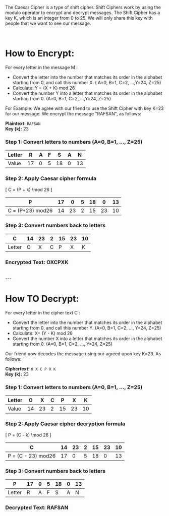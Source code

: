 The Caesar Cipher is a type of shift cipher. Shift Ciphers work by using the modulo operator to encrypt and decrypt messages. The Shift Cipher has a key K, which is an integer from 0 to 25. We will only share this key with people that we want to see our message.


<br>

# **How to Encrypt:**

For every letter in the message M :

   -  Convert the letter into the number that matches its order in the alphabet starting from 0, and call this number X.
      ( A=0, B=1, C=2, ...,Y=24, Z=25)
   -  Calculate: Y = (X + K) mod 26
   -  Convert the number Y into a letter that matches its order in the alphabet starting from 0.
      (A=0, B=1, C=2, ...,Y=24, Z=25)

For Example: We agree with our friend to use the Shift Cipher with key K=23 for our message. 
We encrypt the message "RAFSAN", as follows:​


**Plaintext:** `RAFSAN`  
**Key (k):** 23  

### Step 1: Convert letters to numbers (A=0, B=1, ..., Z=25)

| Letter | R | A | F | S | A | N |
|--------|---|---|---|---|---|---|
| Value  | 17| 0 | 5 | 18| 0 | 13|

### Step 2: Apply Caesar cipher formula

\[
C = (P + k) \mod 26
\]

| P  | 17 | 0  | 5  | 18 | 0  | 13 |
|----|----|----|----|----|----|----|
| C = (P+23) mod26 | 14 | 23 | 2  | 15 | 23 | 10 |

### Step 3: Convert numbers back to letters

| C  | 14 | 23 | 2  | 15 | 23 | 10 |
|----|----|----|----|----|----|----|
| Letter | O  | X  | C  | P  | X  | K  |

###  Encrypted Text: OXCPXK

<br>
---
<br>

# **How TO Decrypt:**

For every letter in the cipher text C :<br>
   - Convert the letter into the number that matches its order in the alphabet starting from 0, and call this number Y.
      (A=0, B=1, C=2, ..., Y=24, Z=25)
   - Calculate: X= (Y - K) mod 26
   - Convert the number X into a letter that matches its order in the alphabet starting from 0.
      (A=0, B=1, C=2, ..., Y=24, Z=25)
     
Our friend now decodes the message using our agreed upon key K=23. As follows:

**Ciphertext:** `O X C P X K`  
**Key (k):** 23  

### Step 1: Convert letters to numbers (A=0, B=1, ..., Z=25)

| Letter | O | X | C | P | X | K |
|--------|---|---|---|---|---|---|
| Value  | 14| 23| 2 | 15| 23| 10 |

### Step 2: Apply Caesar cipher decryption formula

\[
P = (C - k) \mod 26
\]

| C  | 14 | 23 | 2  | 15 | 23 | 10 |
|----|----|----|----|----|----|----|
| P = (C - 23) mod26 | 17 | 0  | 5  | 18 | 0  | 13 |

### Step 3: Convert numbers back to letters

| P  | 17 | 0  | 5  | 18 | 0  | 13 |
|----|----|----|----|----|----|----|
| Letter | R  | A  | F  | S  | A  | N  |

###  Decrypted Text: RAFSAN
